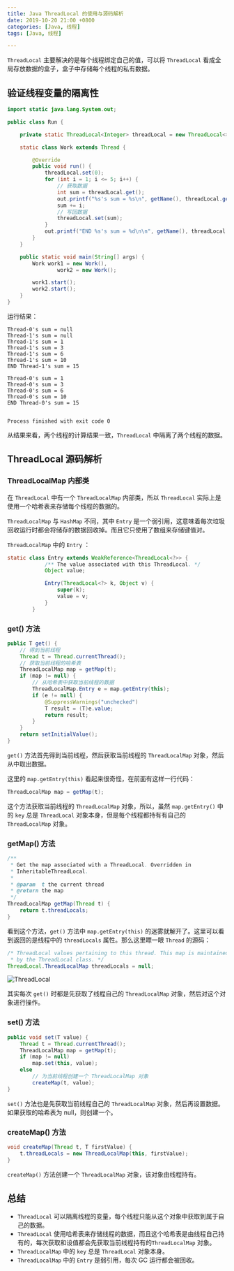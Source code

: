 ```yaml
---
title: Java ThreadLocal 的使用与源码解析
date: 2019-10-20 21:00 +0800
categories: [Java, 线程]
tags: [Java, 线程]

---
```


`ThreadLocal` 主要解决的是每个线程绑定自己的值，可以将 `ThreadLocal` 看成全局存放数据的盒子，盒子中存储每个线程的私有数据。

## 验证线程变量的隔离性

```java
import static java.lang.System.out;

public class Run {

    private static ThreadLocal<Integer> threadLocal = new ThreadLocal<>();

    static class Work extends Thread {

        @Override
        public void run() {
            threadLocal.set(0);
            for (int i = 1; i <= 5; i++) {
                // 获取数据
                int sum = threadLocal.get();
                out.printf("%s's sum = %s\n", getName(), threadLocal.get());
                sum += i;
                // 写回数据
                threadLocal.set(sum);
            }
            out.printf("END %s's sum = %d\n\n", getName(), threadLocal.get());
        }
    }

    public static void main(String[] args) {
        Work work1 = new Work(),
                work2 = new Work();

        work1.start();
        work2.start();
    }
}
```

运行结果：

```shell
Thread-0's sum = null
Thread-1's sum = null
Thread-1's sum = 1
Thread-1's sum = 3
Thread-1's sum = 6
Thread-1's sum = 10
END Thread-1's sum = 15

Thread-0's sum = 1
Thread-0's sum = 3
Thread-0's sum = 6
Thread-0's sum = 10
END Thread-0's sum = 15


Process finished with exit code 0
```

从结果来看，两个线程的计算结果一致，`ThreadLocal` 中隔离了两个线程的数据。

## ThreadLocal 源码解析

### ThreadLocalMap 内部类

在 `ThreadLocal` 中有一个 `ThreadLocalMap` 内部类，所以 `ThreadLocal` 实际上是使用一个哈希表来存储每个线程的数据的。

`ThreadLocalMap` 与 `HashMap` 不同，其中 `Entry` 是一个弱引用，这意味着每次垃圾回收运行时都会将储存的数据回收掉。而且它只使用了数组来存储键值对。

`ThreadLocalMap` 中的 `Entry` ：

```java
static class Entry extends WeakReference<ThreadLocal<?>> {
            /** The value associated with this ThreadLocal. */
            Object value;

            Entry(ThreadLocal<?> k, Object v) {
                super(k);
                value = v;
            }
        }
```

### get() 方法

```java
public T get() {
    // 得到当前线程
    Thread t = Thread.currentThread();
    // 获取当前线程的哈希表
    ThreadLocalMap map = getMap(t);
    if (map != null) {
        // 从哈希表中获取当前线程的数据
        ThreadLocalMap.Entry e = map.getEntry(this);
        if (e != null) {
            @SuppressWarnings("unchecked")
            T result = (T)e.value;
            return result;
        }
    }
    return setInitialValue();
}
```

`get()` 方法首先得到当前线程，然后获取当前线程的 `ThreadLocalMap` 对象，然后从中取出数据。

这里的 `map.getEntry(this)` 看起来很奇怪，在前面有这样一行代码：

```java
ThreadLocalMap map = getMap(t);
```

这个方法获取当前线程的 `ThreadLocalMap` 对象，所以，虽然 `map.getEntry()` 中的 `key` 总是 `ThreadLocal` 对象本身，但是每个线程都持有有自己的 `ThreadLocalMap` 对象。

### getMap() 方法

```java
/**
 * Get the map associated with a ThreadLocal. Overridden in
 * InheritableThreadLocal.
 *
 * @param  t the current thread
 * @return the map
 */
ThreadLocalMap getMap(Thread t) {
    return t.threadLocals;
}
```

看到这个方法，`get()` 方法中 `map.getEntry(this)` 的迷雾就解开了。这里可以看到返回的是线程中的 `threadLocals` 属性。那么这里瞟一眼 `Thread` 的源码：

```java
/* ThreadLocal values pertaining to this thread. This map is maintained
 * by the ThreadLocal class. */
ThreadLocal.ThreadLocalMap threadLocals = null;
```

![ThreadLocal](https://note-and-blog.oss-cn-beijing.aliyuncs.com/java/ThreadLocal.png)

其实每次 `get()` 时都是先获取了线程自己的 `ThreadLocalMap` 对象，然后对这个对象进行操作。

### set() 方法

```java
public void set(T value) {
    Thread t = Thread.currentThread();
    ThreadLocalMap map = getMap(t);
    if (map != null)
        map.set(this, value);
    else
        // 为当前线程创建一个 ThreadLocalMap 对象
        createMap(t, value);
}
```

`set()` 方法也是先获取当前线程自己的 `ThreadLocalMap` 对象，然后再设置数据。如果获取的哈希表为 null，则创建一个。

### createMap() 方法

```java
void createMap(Thread t, T firstValue) {
    t.threadLocals = new ThreadLocalMap(this, firstValue);
}
```

`createMap()` 方法创建一个 `ThreadLocalMap` 对象，该对象由线程持有。

## 总结

- `ThreadLocal` 可以隔离线程的变量，每个线程只能从这个对象中获取到属于自己的数据。
- `ThreadLocal` 使用哈希表来存储线程的数据，而且这个哈希表是由线程自己持有的，每次获取和设值都会先获取当前线程持有的`ThreadLocalMap` 对象。
- `ThreadLocalMap` 中的 `key` 总是 `ThreadLocal` 对象本身。
- `ThreadLocalMap` 中的 `Entry` 是弱引用，每次 GC 运行都会被回收。